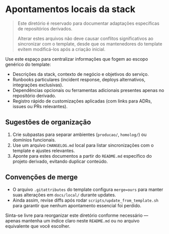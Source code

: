 # Apontamentos locais da stack

> Este diretório é reservado para documentar adaptações específicas de repositórios derivados.
>
> Alterar estes arquivos não deve causar conflitos significativos ao sincronizar com o template, desde que os mantenedores do
> template evitem modificá-los após a criação inicial.

Use este espaço para centralizar informações que fogem ao escopo genérico do template:

- Descrições da stack, contexto de negócio e objetivos do serviço.
- Runbooks particulares (incident response, deploys alternativos, integrações exclusivas).
- Dependências opcionais ou ferramentas adicionais presentes apenas no repositório derivado.
- Registro rápido de customizações aplicadas (com links para ADRs, issues ou PRs relevantes).

## Sugestões de organização

1. Crie subpastas para separar ambientes (`producao/`, `homolog/`) ou domínios funcionais.
2. Use um arquivo `CHANGELOG.md` local para listar sincronizações com o template e ajustes relevantes.
3. Aponte para estes documentos a partir do `README.md` específico do projeto derivado, evitando duplicar conteúdo.

## Convenções de merge

- O arquivo `.gitattributes` do template configura `merge=ours` para manter suas alterações em `docs/local/` durante updates.
- Ainda assim, revise diffs após rodar `scripts/update_from_template.sh` para garantir que nenhum apontamento essencial foi perdido.

Sinta-se livre para reorganizar este diretório conforme necessário — apenas mantenha um índice claro neste `README.md` ou no
arquivo equivalente que você escolher.
